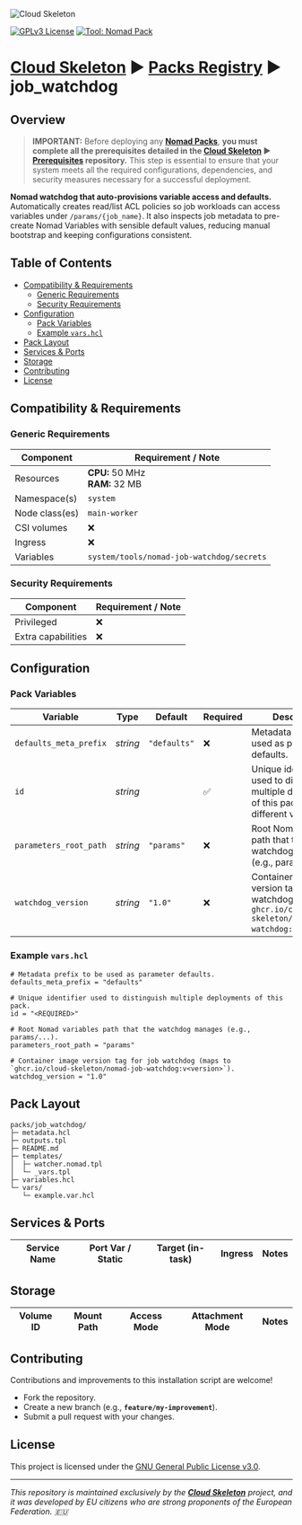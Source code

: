 ![Cloud Skeleton](../../assets/logo.jpg)

[![GPLv3 License](https://img.shields.io/badge/License-GPLv3-blue.svg)](LICENSE) [![Tool: Nomad Pack](https://img.shields.io/badge/Tool-Nomad_Pack-green)]()

# **[Cloud Skeleton][cloud-skeleton]** ► **[Packs Registry][packs-registry]**  ► **job_watchdog**

## Overview

> **IMPORTANT:** Before deploying any **[Nomad Packs][hashicorp-nomad-packs]**, **you must complete all the prerequisites detailed in the **[Cloud Skeleton][cloud-skeleton]** ► **[Prerequisites][prerequisites]** repository.** This step is essential to ensure that your system meets all the required configurations, dependencies, and security measures necessary for a successful deployment.

**Nomad watchdog that auto-provisions variable access and defaults.**  
Automatically creates read/list ACL policies so job workloads can access variables under `/params/{job_name}`. It also inspects job metadata to pre-create Nomad Variables with sensible default values, reducing manual bootstrap and keeping configurations consistent.

## Table of Contents

- [Compatibility & Requirements](#compatibility--requirements)
  - [Generic Requirements](#generic-requirements)
  - [Security Requirements](#security-requirements)
- [Configuration](#configuration)
  - [Pack Variables](#pack-variables)
  - [Example `vars.hcl`](#example-varshcl)
- [Pack Layout](#pack-layout)
- [Services & Ports](#services--ports)
- [Storage](#storage)
- [Contributing](#contributing)
- [License](#license)

## Compatibility & Requirements

### Generic Requirements

| Component      | Requirement / Note                        |
|----------------|-------------------------------------------|
| Resources      | **CPU:** 50 MHz <br> **RAM:** 32 MB       |
| Namespace(s)   | `system`                                  |
| Node class(es) | `main-worker`                             |
| CSI volumes    | ❌                                        |
| Ingress        | ❌                                        |
| Variables      | `system/tools/nomad-job-watchdog/secrets` |

### Security Requirements

| Component          | Requirement / Note |
|--------------------|--------------------|
| Privileged         | ❌                 |
| Extra capabilities | ❌                 |

## Configuration

### Pack Variables

| Variable               | Type     | Default      | Required | Description                                                                                                    |
|------------------------|----------|--------------|----------|----------------------------------------------------------------------------------------------------------------|
| `defaults_meta_prefix` | *string* | `"defaults"` | ❌       | Metadata prefix to be used as parameter defaults.                                                              |
| `id`                   | *string* |              | ✅       | Unique identifier used to distinguish multiple deployments of this pack with different variables.              |
| `parameters_root_path` | *string* | `"params"`   | ❌       | Root Nomad variables path that the watchdog manages (e.g., params/...).                                        |
| `watchdog_version`     | *string* | `"1.0"`      | ❌       | Container image version tag for job watchdog (maps to `ghcr.io/cloud-skeleton/nomad-job-watchdog:v<version>`). |

### Example `vars.hcl`

```hcl
# Metadata prefix to be used as parameter defaults.
defaults_meta_prefix = "defaults"

# Unique identifier used to distinguish multiple deployments of this pack.
id = "<REQUIRED>"

# Root Nomad variables path that the watchdog manages (e.g., params/...).
parameters_root_path = "params"

# Container image version tag for job watchdog (maps to `ghcr.io/cloud-skeleton/nomad-job-watchdog:v<version>`).
watchdog_version = "1.0"
```

## Pack Layout

```
packs/job_watchdog/
├─ metadata.hcl
├─ outputs.tpl
├─ README.md
├─ templates/
│  ├─ watcher.nomad.tpl
│  └─ _vars.tpl
├─ variables.hcl
└─ vars/
   └─ example.var.hcl
```

## Services & Ports

| Service Name | Port Var / Static | Target (in-task) | Ingress | Notes |
|--------------|-------------------|------------------|---------|-------|

## Storage

| Volume ID | Mount Path | Access Mode | Attachment Mode | Notes |
|-----------|------------|-------------|-----------------|-------|

## Contributing

Contributions and improvements to this installation script are welcome!  
- Fork the repository.  
- Create a new branch (e.g., **`feature/my-improvement`**).  
- Submit a pull request with your changes.

## License

This project is licensed under the [GNU General Public License v3.0](LICENSE).

---

*This repository is maintained exclusively by the **[Cloud Skeleton][cloud-skeleton]** project, and it was developed by EU citizens who are strong proponents of the European Federation. 🇪🇺*

<!-- Reference -->
[cloud-skeleton]: https://github.com/cloud-skeleton/
[hashicorp-nomad]: https://developer.hashicorp.com/nomad/tutorials/get-started
[hashicorp-nomad-packs]: https://developer.hashicorp.com/nomad/tools/nomad-pack
[packs-registry]: https://github.com/cloud-skeleton/packs-registry/
[prerequisites]: https://github.com/cloud-skeleton/prerequisites
